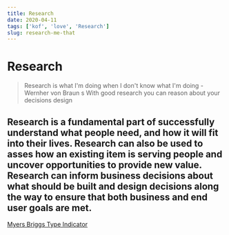 ```yaml
---
title: Research
date: 2020-04-11
tags: ['kof', 'love', 'Research']
slug: research-me-that
---
```

# Research

> Research is what I'm doing when I don't know what I'm doing - Wernher von Braun
s
> With good research you can reason about your decisions design

Research is a fundamental part of successfully understand what people need, and how it will fit into their lives. Research can also be used to asses how an existing item is serving people and uncover opportunities to provide new value. Research can inform business decisions about what should be built and design decisions along the way to ensure that both business and end user goals are met.
---
[Myers Briggs Type Indicator](https://en.wikipedia.org/wiki/Myers%E2%80%93Briggs_Type_Indicator)